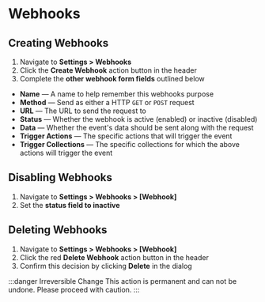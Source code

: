 # Webhooks

>

## Creating Webhooks

1. Navigate to **Settings > Webhooks**
2. Click the **Create Webhook** action button in the header
3. Complete the **other webhook form fields** outlined below

* **Name** — A name to help remember this webhooks purpose
* **Method** — Send as either a HTTP `GET` or `POST` request
* **URL** — The URL to send the request to
* **Status** — Whether the webhook is active (enabled) or inactive (disabled)
* **Data** — Whether the event's data should be sent along with the request
* **Trigger Actions** — The specific actions that will trigger the event
* **Trigger Collections** — The specific collections for which the above actions will trigger the event

## Disabling Webhooks

1. Navigate to **Settings > Webhooks > [Webhook]**
2. Set the **status field to inactive**

## Deleting Webhooks

1. Navigate to **Settings > Webhooks > [Webhook]**
2. Click the red **Delete Webhook** action button in the header
3. Confirm this decision by clicking **Delete** in the dialog

:::danger Irreversible Change
This action is permanent and can not be undone. Please proceed with caution.
:::
